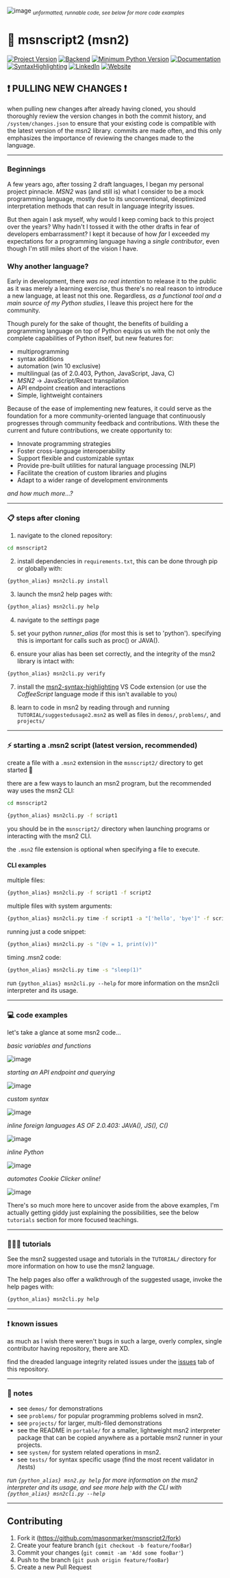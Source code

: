 ![image](https://github.com/user-attachments/assets/f1a5b992-ac77-4304-90e3-9d4f53d91000)
<sub>*unformatted, runnable code, see below for more code examples*</sub>


# 🚀 msnscript2 (msn2)

[![Project Version][version-image]][version-url]
[![Backend][backend-image]][backend-url]
[![Minimum Python Version][minimum-python]][repository-url]
[![Documentation][docs-image]][docs-url]
[![SyntaxHighlighting][syntax-highlighting]][syntax-highlighting-url]
[![LinkedIn][linkedin-shield]][linkedin-url]
[![Website][website-shield]][website-url]

## ❗ PULLING NEW CHANGES ❗

when pulling new changes after already having cloned, you should thoroughly review the version changes in both the commit history, and `/system/changes.json` to ensure that your existing code is compatible with the latest version of the msn2 library. commits are made often, and this only emphasizes the importance of reviewing the changes made to the language.

---

### Beginnings
A few years ago, after tossing 2 draft languages, I began my personal project pinnacle. _MSN2_ was (and still is) what I consider to be a mock programming language, mostly due to its unconventional, deoptimized interpretation methods that can result in language integrity issues.

But then again I ask myself, why would I keep coming back to this project over the years? Why hadn't I tossed it with the other drafts in fear of developers embarrassment? I kept it because of how _far_ I exceeded my expectations for a programming language having a _single contributor_, even though I'm still miles short of the vision I have.

### Why another language?
Early in development, there _was no real intention_ to release it to the public as it was merely a learning exercise, thus there's no real reason to introduce a new language, at least not this one. Regardless, _as a functional tool and a main source of my Python studies_, I leave this project here for the community. 

Though purely for the sake of thought, the benefits of building a programming language on top of Python equips us with the not only the complete capabilities of Python itself, but new features for:
- multiprogramming
- syntax additions
- automation (win 10 exclusive)
- multilingual (as of 2.0.403, Python, JavaScript, Java, C)
- _MSN2_ -> JavaScript/React transpilation
- API endpoint creation and interactions
- Simple, lightweight containers

Because of the ease of implementing new features, it could serve as the foundation for a more community-oriented language that continuously progresses through community feedback and contributions. With these the current and future contributions, we create opportunity to:
- Innovate programming strategies
- Foster cross-language interoperability
- Support flexible and customizable syntax
- Provide pre-built utilities for natural language processing (NLP)
- Facilitate the creation of custom libraries and plugins
- Adapt to a wider range of development environments

_and how much more...?_

---

### 📋 steps after cloning

1. navigate to the cloned repository:

```sh
cd msnscript2
```

2. install dependencies in `requirements.txt`, this can be done through pip or globally with:

```sh
{python_alias} msn2cli.py install
```

3. launch the msn2 help pages with:

```sh
{python_alias} msn2cli.py help
```

4. navigate to the _settings_ page

5. set your python _runner_alias_ (for most this is set to 'python'). specifying this is important for calls such as proc() or JAVA().

6. ensure your alias has been set correctly, and the integrity of the msn2 library is intact with:

```sh
{python_alias} msn2cli.py verify
```

7. install the [msn2-syntax-highlighting](https://marketplace.visualstudio.com/items?itemName=MasonMarker.msn2-syntax-highlighting) VS Code extension (or use the _CoffeeScript_ language mode if this isn't available to you)

8. learn to code in msn2 by reading through and running `TUTORIAL/suggestedusage2.msn2` as well as files in `demos/`, `problems/`, and `projects/`

---

### ⚡ starting a .msn2 script (latest version, recommended)

create a file with a `.msn2` extension in the `msnscript2/` directory to get started 🚀

there are a few ways to launch an msn2 program, but the recommended way uses the msn2 CLI:

```sh
cd msnscript2
```

```sh
{python_alias} msn2cli.py -f script1
```

you should be in the `msnscript2/` directory when launching programs or interacting with the msn2 CLI.

the `.msn2` file extension is optional when specifying a file to execute.

#### CLI examples

multiple files:

```sh
{python_alias} msn2cli.py -f script1 -f script2
```

<!--
##### multiple files with system arguments

- `{python_alias} msn2cli.py time -f script1 -a "['hello', 'bye']" -f script2 -a "'no way'"` -->

multiple files with system arguments:

```sh
{python_alias} msn2cli.py time -f script1 -a "['hello', 'bye']" -f script2 -a "'no way'"
```

running just a code snippet:

```sh
{python_alias} msn2cli.py -s "(@v = 1, print(v))"
```

timing .msn2 code:

```sh
{python_alias} msn2cli.py time -s "sleep(1)"
```

run `{python_alias} msn2cli.py --help` for more information on the msn2cli interpreter and its usage.

---

### 💻 code examples
let's take a glance at some msn2 code...

*basic variables and functions*

![image](https://github.com/user-attachments/assets/f1932e0a-7a80-49fb-a599-6c5ff1ac8984)

*starting an API endpoint and querying*

![image](https://github.com/user-attachments/assets/3cddfd61-c2ec-4971-a5c2-314278ed7e41)

*custom syntax*

![image](https://github.com/user-attachments/assets/cdbb0ffe-2d83-46ec-b7d8-df15b4205276)

*inline foreign languages*
*AS OF 2.0.403: JAVA(), JS(), C()*

![image](https://github.com/user-attachments/assets/7d12a698-0d12-45e4-99c7-db3f98d08b18)

*inline Python*

![image](https://github.com/user-attachments/assets/b8ba6317-cf16-4af3-b759-e81d30da7326)

*automates Cookie Clicker online!*

![image](https://github.com/user-attachments/assets/9afec34b-9a57-4821-a82f-e7bdc37b5685)

There's so much more here to uncover aside from the above examples, I'm actually getting giddy just explaining the possibilities, see the below `tutorials` section for more focused teachings.

---

### 👩🏼‍🏫 tutorials

See the msn2 suggested usage and tutorials in the `TUTORIAL/` directory for more information on how to use the msn2 language.

The help pages also offer a walkthrough of the suggested usage, invoke the help pages with:

```sh
{python_alias} msn2cli.py help
```

---

### ❗ known issues 

as much as I wish there weren't bugs in such a large, overly complex, single contributor having repository, there are XD.


find the dreaded language integrity related issues under the [issues](https://github.com/masonmarker/msnscript2/issues) tab of this repository.

---

### 📝 notes

- see `demos/` for demonstrations
- see `problems/` for popular programming problems solved in msn2.
- see `projects/` for larger, multi-filed demonstrations
- see the README in `portable/` for a smaller, lightweight msn2 interpreter package that can be copied anywhere as a portable msn2 runner in your projects.
- see `system/` for system related operations in msn2.
- see `tests/` for syntax specific usage (find the most recent validator in /tests)

*run `{python_alias} msn2.py help` for more information on the msn2 interpreter and its usage, and see more help with the CLI with `{python_alias} msn2cli.py --help`*

---

## Contributing

1. Fork it (<https://github.com/masonmarker/msnscript2/fork>)
2. Create your feature branch (`git checkout -b feature/fooBar`)
3. Commit your changes (`git commit -am 'Add some fooBar'`)
4. Push to the branch (`git push origin feature/fooBar`)
5. Create a new Pull Request

[repository-url]: https://github.com/masonmarker/msnscript2
[linkedin-url]: https://www.linkedin.com/in/masonmarker
[linkedin-shield]: https://img.shields.io/badge/-LinkedIn-black.svg?style=for-the-badge&logo=linkedin&colorB=555
[website-url]: https://masonmarker.com
[website-shield]: https://img.shields.io/badge/-portfolio-black.svg?style=for-the-badge&logo=Google-Chrome&colorB=555
[docs-url]: https://masonmarker.com/projects/msn2
[docs-image]: https://img.shields.io/badge/Docs-msn2<=2.0.401-blue?style=for-the-badge&logo=appveyor
[version-image]: https://img.shields.io/badge/Version-2.0.403-brightgreen?style=for-the-badge&logo=appveyor
[version-url]: https://img.shields.io/badge/version-1.0.0-green
[backend-image]: https://img.shields.io/badge/Backend-Python-blue?style=for-the-badge
[backend-url]: https://img.shields.io/badge/Backend-Python-blue?style=for-the-badge
[minimum-python]: https://img.shields.io/badge/Requires%20Python-3.8%2B-blue?style=for-the-badge
[syntax-highlighting]: https://img.shields.io/badge/Syntax%20Highlighting-%20VSCode%20Marketplace-orange?style=for-the-badge
[syntax-highlighting-url]: https://marketplace.visualstudio.com/items?itemName=MasonMarker.msn2-syntax-highlighting
